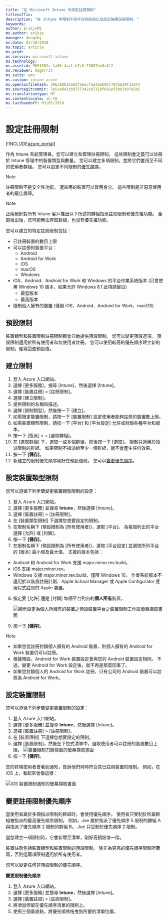 ```yaml
---
title: "在 Microsoft Intune 中設定註冊限制"
titlesuffix: 
description: "在 Intune 中限制不同平台的註冊以及設定裝置註冊限制。"
keywords: 
author: ErikjeMS
ms.author: erikje
manager: dougeby
ms.date: 01/30/2018
ms.topic: article
ms.prod: 
ms.service: microsoft-intune
ms.technology: 
ms.assetid: 9691982c-1a03-4ac1-b7c5-73087be8c5f2
ms.reviewer: dagerrit
ms.suite: ems
ms.custom: intune-azure
ms.openlocfilehash: 396c8881ba0dfae5cfad4eab9bf787b6a9f33d44
ms.sourcegitcommit: 7e5c4d43cbd757342cb731bf691ef3891b0792b5
ms.translationtype: HT
ms.contentlocale: zh-TW
ms.lasthandoff: 03/05/2018
---
```

# <a name="set-enrollment-restrictions"></a>設定註冊限制

[!INCLUDE[azure_portal](./includes/azure_portal.md)]

作為 Intune 系統管理員，您可以建立和管理註冊限制。 這些限制會定義可以註冊於 Intune 管理中的裝置類型與數量。 您可以建立多項限制，並將它們套用至不同的使用者群組。 您可以設定不同限制的[優先順序](#change-enrollment-restriction-priority)。

>[!NOTE]
>註冊限制不是安全性功能。 遭盜用的裝置可以冒用身分。 這些限制是非惡意使用者的最佳屏障。

>[!NOTE]
>正陸續針對所有 Intune 客戶推出以下所述的群組指派註冊限制和優先權功能。 全部推出後，您可能無法存取群組，也沒有優先權功能。

您可以建立的特定註冊限制包括：

- 已註冊裝置的數目上限
- 可以註冊的裝置平台：
  - Android
  - Android for Work
  - iOS
  - macOS
  - Windows
- iOS、Android、Android for Work 和 Windows 的平台作業系統版本 (只會使用 Windows 10 版本，如果允許 Windows 8.1 此項請留白)
  - 最低版本
  - 最高版本
- 限制個人擁有的裝置 (僅限 iOS、Android、Android for Work、macOS)

## <a name="default-restrictions"></a>預設限制

裝置類型和裝置限制註冊限制都會自動提供預設限制。 您可以變更預設選項。 預設限制適用於所有使用者和無使用者註冊。 您可以使用較高的優先順序建立新的限制，覆寫這些預設值。

## <a name="create-a-restriction"></a>建立限制

1. 登入 Azure 入口網站。
2. 選擇 [更多服務]，搜尋 [Intune]，然後選擇 [Intune]。
3. 選擇 [裝置註冊] > [註冊限制]。
4. 選擇 [建立限制]。
5. 提供限制的名稱和描述。
6. 選擇 [限制類型]，然後按一下 [建立]。
7. 如需限定裝置限制，請按一下 [裝置限制] 設定使用者能夠註冊的裝置數上限。
8. 如需裝置類型限制，請按一下 [平台] 和 [平台設定] 允許或封鎖各種平台和版本。
9. 按一下 [指派] > + [選取群組]。
10. 在 [選取群組] 下，選取一或多個群組，然後按一下 [選取]。 限制只適用於指派限制的群組。 如果限制不指派給至少一個群組，就不會產生任何效果。
11. 按一下 **[儲存]**。
12. 新建立的限制優先順序剛好在預設值前。 您可以[變更優先順序](#change-enrollment-restriction-priority)。

## <a name="set-device-type-restrictions"></a>設定裝置類型限制

您可以遵循下列步驟變更裝置類型限制的設定：

1. 登入 Azure 入口網站。
2. 選擇 [更多服務] 並搜尋 **Intune**，然後選擇 [Intune]。
3. 選擇 [裝置註冊] > [註冊限制]。
4. 在 [裝置類型限制] 下選擇您想要設定的限制。
5. 在限制名稱下 (預設限制為 [所有使用者])，選取 [平台]。 為每個列出的平台選擇 [允許] 或 [封鎖]。
6. 按一下 **[儲存]**。
7. 在限制名稱下 (預設限制為 [所有使用者])，選取 [平台設定] 並選取所列平台的 [版本] 最小值及最大值。 支援的版本包括：
  - Android 和 Android for Work 支援 major.minor.rev.build。
  - iOS 支援 major.minor.rev。
  - Windows 支援 major.minor.rev.build，僅限 Windows 10。
  作業系統版本不適用於以裝置註冊計劃、Apple School Manager 或 Apple Configurator 應用程式註冊的 Apple 裝置。
8. 指定要 [允許] 還是 [封鎖] 每個平台列出的**個人所有**裝置。

    ![顯示設定為個人所擁有的裝置之預設裝置平台之裝置限制工作區螢幕擷取畫面](media/device-restrictions-platform-configurations.png)
9. 按一下 **[儲存]**。

>[!NOTE]
>- 如果您從註冊封鎖個人擁有的 Android 裝置，則個人擁有的 Android for Work 裝置仍可以註冊。
>- 根據預設，Android for Work 裝置設定會與您的 Android 裝置設定相同。 不過，變更 Android for Work 設定後，就不再是那麼回事了。
>- 如果您封鎖個人的 Android for Work 註冊，只有公司的 Android 裝置可以註冊為 Android for Work。

## <a name="set-device-limit-restrictions"></a>設定裝置限制

您可以遵循下列步驟變更裝置限制的設定：

1. 登入 Azure 入口網站。
2. 選擇 [更多服務] 並搜尋 **Intune**，然後選擇 [Intune]。
3. 選擇 [裝置註冊] > [註冊限制]。
4. 在 [裝置限制] 下選擇您想要設定的限制。
5. 選擇 [裝置限制]，然後在下拉式清單中，選取使用者可以註冊的裝置數目上限。
    ![裝置限制刀鋒視窗的螢幕擷取畫面](./media/device-restrictions-limit.png)
6. 按一下 **[儲存]**。

您的終端使用者會看到通知，告訴他們何時符合其已註冊裝置的限制。 例如，在 iOS 上，看起來會像這樣：

![iOS 裝置限制通知的螢幕擷取畫面](./media/enrollment-restrictions-ios-set-limit-notification.png)

## <a name="change-enrollment-restriction-priority"></a>變更註冊限制優先順序

當使用者屬於多個指派限制的群組時，會使用優先順序。 使用者只受制於所屬群組被指派的最高優先順序限制。 例如，Joe 屬於指派了優先順序 5 限制的群組 A 與指派了優先順序 2 限制的群組 B。 Joe 只受制於優先順序 2 限制。

當您建立一項限制時，它會新增至清單，剛好高預設值一階。

裝置註刪包括裝置類型和裝置限制的預設限制。 除非為更高的優先順序限制所覆寫，否則這兩項限制適用於所有使用者。

您可以變更任何非預設限制的優先順序。

**變更限制優先順序**

1. 登入 Azure 入口網站。
2. 選擇 [更多服務] 並搜尋 **Intune**，然後選擇 [Intune]。
3. 選擇 [裝置註冊] > [註冊限制]。
4. 將滑鼠停留在優先順序清單的限制上。
5. 使用三個垂直點，將優先順序拖曳到所要的清單位置。
